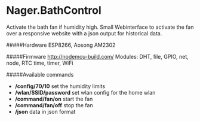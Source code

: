 Nager.BathControl
==========

Activate the bath fan if humidity high. Small Webinterface to activate the fan over a responsive website with a json output for historical data.

#####Hardware
ESP8266, Aosong AM2302

#####Firmware
http://nodemcu-build.com/
Modules: DHT, file, GPIO, net, node, RTC time, timer, WiFi


#####Available commands
* **/config/70/10** set the humidity limits
* **/wlan/SSID/password** set wlan config for the home wlan
* **/command/fan/on** start the fan
* **/command/fan/off** stop the fan
* **/json** data in json format